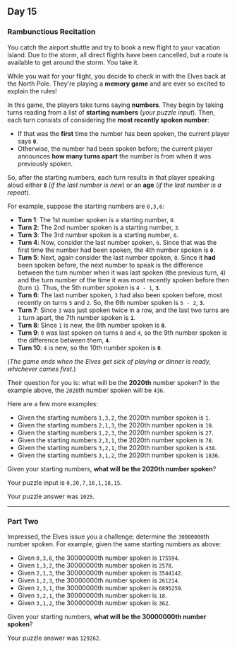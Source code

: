 ## Day 15

### Rambunctious Recitation

You catch the airport shuttle and try to book a new flight to your vacation island. Due to the storm, all direct flights 
have been cancelled, but a route is available to get around the storm. You take it.

While you wait for your flight, you decide to check in with the Elves back at the North Pole. They're playing a 
**memory game** and are ever so excited to explain the rules!

In this game, the players take turns saying **numbers**. They begin by taking turns reading from a list of **starting 
numbers** (_your puzzle input_). Then, each turn consists of considering the **most recently spoken number**:

- If that was the **first** time the number has been spoken, the current player says **`0`**.
- Otherwise, the number had been spoken before; the current player announces **how many turns apart** the number is from when it was previously spoken.

So, after the starting numbers, each turn results in that player speaking aloud either **`0`** (_if the last number is new_) 
or an **age** (_if the last number is a repeat_).

For example, suppose the starting numbers are `0,3,6`:

- **Turn 1**: The 1st number spoken is a starting number, `0`.
- **Turn 2**: The 2nd number spoken is a starting number, `3`.
- **Turn 3**: The 3rd number spoken is a starting number, `6`.
- **Turn 4**: Now, consider the last number spoken, `6`. Since that was the first time the number had been spoken, the 4th number spoken is **`0`**.
- **Turn 5**: Next, again consider the last number spoken, `0`. Since it **had** been spoken before, the next number to speak is the difference between the turn number when it was last spoken (the previous turn, `4`) and the turn number of the time it was most recently spoken before then (turn `1`). Thus, the 5th number spoken is `4 - 1`, **`3`**.
- **Turn 6**: The last number spoken, `3` had also been spoken before, most recently on turns `5` and `2`. So, the 6th number spoken is `5 - 2`, **`3`**.
- **Turn 7**: Since `3` was just spoken twice in a row, and the last two turns are `1` turn apart, the 7th number spoken is **`1`**.
- **Turn 8**: Since `1` is new, the 8th number spoken is **`0`**.
- **Turn 9**: `0` was last spoken on turns `8` and `4`, so the 9th number spoken is the difference between them, **`4`**.
- **Turn 10**: `4` is new, so the 10th number spoken is **`0`**.

(_The game ends when the Elves get sick of playing or dinner is ready, whichever comes first._)

Their question for you is: what will be the **2020th** number spoken? In the example above, the `2020`th number spoken will be `436`.

Here are a few more examples:

- Given the starting numbers `1,3,2`, the 2020th number spoken is `1`.
- Given the starting numbers `2,1,3`, the 2020th number spoken is `10`.
- Given the starting numbers `1,2,3`, the 2020th number spoken is `27`.
- Given the starting numbers `2,3,1`, the 2020th number spoken is `78`.
- Given the starting numbers `3,2,1`, the 2020th number spoken is `438`.
- Given the starting numbers `3,1,2`, the 2020th number spoken is `1836`.

Given your starting numbers, **what will be the 2020th number spoken**?

Your puzzle input is `0,20,7,16,1,18,15`.

Your puzzle answer was `1025`.

---

### Part Two

Impressed, the Elves issue you a challenge: determine the `30000000`th number spoken. For example,
given the same starting numbers as above:

- Given `0,3,6`, the 30000000th number spoken is `175594`.
- Given `1,3,2`, the 30000000th number spoken is `2578`.
- Given `2,1,3`, the 30000000th number spoken is `3544142`.
- Given `1,2,3`, the 30000000th number spoken is `261214`.
- Given `2,3,1`, the 30000000th number spoken is `6895259`.
- Given `3,2,1`, the 30000000th number spoken is `18`.
- Given `3,1,2`, the 30000000th number spoken is `362`.

Given your starting numbers, **what will be the 30000000th number spoken**?

Your puzzle answer was `129262`.
